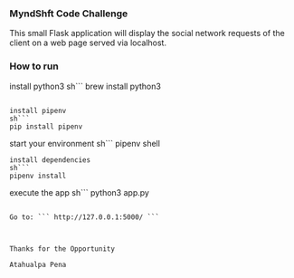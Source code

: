 ### MyndShft Code Challenge


This small Flask application will display the social network requests of the client on a web page served via localhost. 


### How to run 


install python3 
sh```
brew install python3
```

install pipenv
sh```
pip install pipenv
```

start your environment
sh```
pipenv shell
```
install dependencies
sh```
pipenv install
```

execute the app
sh```
python3 app.py
```

Go to: ``` http://127.0.0.1:5000/ ```



Thanks for the Opportunity

Atahualpa Pena